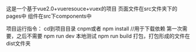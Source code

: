 这是一个基于vue2.0+vueresouce+vuex的项目
页面文件在src文件夹下的pages中
组件在src下components中

项目运行指令：
cd到项目目录 cnpm或者 npm install //用于下载依赖 第一次需要，之后不需要
npm run dev 本地测试
npm run build 打包，打包形成的文件在dist文件夹


